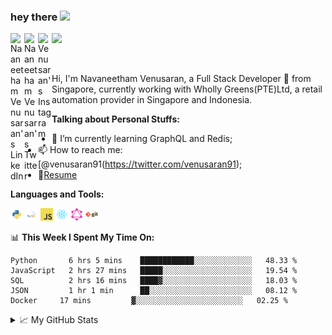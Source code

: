 ### hey there <img src="https://media.giphy.com/media/hvRJCLFzcasrR4ia7z/giphy.gif" width="25px">
<a href="https://www.linkedin.com/in/venusaran/">
  <img align="left" alt="Naaneetham Venusaran's LinkedIn" width="22px" src="https://cdn.jsdelivr.net/npm/simple-icons@v3/icons/linkedin.svg" />
</a>
<a href="https://www.twitter.com/in/venusaran91/">
  <img align="left" alt="Naaneetham Venusaran's Twitter" width="22px" src="https://cdn.jsdelivr.net/npm/simple-icons@v3/icons/twitter.svg" />
</a>
<a href="https://www.instagram.com/venusaran91/">
  <img align="left" alt="Venusaran's Instagram" width="22px" src="https://cdn.jsdelivr.net/npm/simple-icons@v3/icons/instagram.svg" />
</a>

![](https://visitor-badge.glitch.me/badge?page_id=venusaran91.venusaran91)

<br />

Hi, I'm Navaneetham Venusaran, a Full Stack Developer 🚀 from Singapore, currently working with Wholly Greens(PTE)Ltd, a retail automation provider in Singapore and Indonesia.
  
**Talking about Personal Stuffs:**

- 🌱 I’m currently learning GraphQL and Redis; 
- 📫 How to reach me: [@venusaran91(https://twitter.com/venusaran91);
- 📝[Resume](https://drive.google.com/file/d/1ddBCqPfvN6xG-sLgzSUZahSN00V_edHZ/view?usp=sharing)

**Languages and Tools:**  

<code><img height="20" src="https://raw.githubusercontent.com/github/explore/80688e429a7d4ef2fca1e82350fe8e3517d3494d/topics/python/python.png"></code>
<code><img height="20" src="https://raw.githubusercontent.com/github/explore/80688e429a7d4ef2fca1e82350fe8e3517d3494d/topics/mysql/mysql.png"></code>
<code><img height="20" src="https://raw.githubusercontent.com/github/explore/80688e429a7d4ef2fca1e82350fe8e3517d3494d/topics/javascript/javascript.png"></code>
<code><img height="20" src="https://raw.githubusercontent.com/github/explore/80688e429a7d4ef2fca1e82350fe8e3517d3494d/topics/react/react.png"></code>
<code><img height="20" src="https://raw.githubusercontent.com/github/explore/5c058a388828bb5fde0bcafd4bc867b5bb3f26f3/topics/graphql/graphql.png"></code>
<code><img height="20" src="https://raw.githubusercontent.com/github/explore/80688e429a7d4ef2fca1e82350fe8e3517d3494d/topics/git/git.png"></code>

📊 **This Week I Spent My Time On:**
<!--START_SECTION:waka-->
```text
Python       6 hrs 5 mins    ████████████░░░░░░░░░░░░░   48.33 % 
JavaScript   2 hrs 27 mins   █████░░░░░░░░░░░░░░░░░░░░   19.54 % 
SQL          2 hrs 16 mins   ████▓░░░░░░░░░░░░░░░░░░░░   18.03 % 
JSON         1 hr 1 min      ██░░░░░░░░░░░░░░░░░░░░░░░   08.12 % 
Docker     17 mins         ▓░░░░░░░░░░░░░░░░░░░░░░░░   02.25 % 
```
<!--END_SECTION:waka-->

<details>
<summary>📈 My GitHub Stats</summary>

<p align="center"> <img src="https://github-readme-stats.vercel.app/api?username=venusaran91&show_icons=true&theme=gotham" alt="venusaran91" />

</details>



